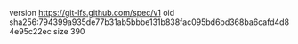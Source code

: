 version https://git-lfs.github.com/spec/v1
oid sha256:794399a935de77b31ab5bbbe131b838fac095bd6bd368ba6cafd4d84e95c22ec
size 390

